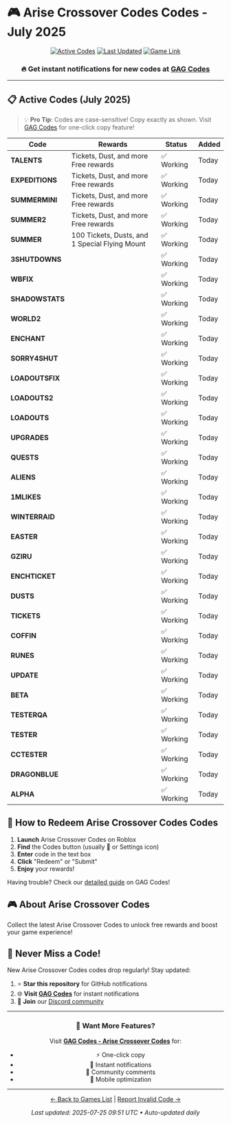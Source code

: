 # 🎮 Arise Crossover Codes Codes - July 2025

<div align="center">

[![Active Codes](https://img.shields.io/badge/Active%20Codes-33-brightgreen)](https://gagcodes.com/roblox/arise-crossover)
[![Last Updated](https://img.shields.io/badge/Last%20Updated-Today-orange)](https://gagcodes.com/roblox/arise-crossover)
[![Game Link](https://img.shields.io/badge/Play-Arise%20Crossover%20Codes-red)](https://www.roblox.com/games/)

### 🔥 **Get instant notifications for new codes at [GAG Codes](https://gagcodes.com/roblox/arise-crossover)**

</div>

---

## 📋 Active Codes (July 2025)

> 💡 **Pro Tip**: Codes are case-sensitive! Copy exactly as shown. Visit [GAG Codes](https://gagcodes.com/roblox/arise-crossover) for one-click copy feature!

| Code | Rewards | Status | Added |
|------|---------|--------|-------|
| **TALENTS** | Tickets, Dust, and more Free rewards | ✅ Working | Today |
| **EXPEDITIONS** | Tickets, Dust, and more Free rewards | ✅ Working | Today |
| **SUMMERMINI** | Tickets, Dust, and more Free rewards | ✅ Working | Today |
| **SUMMER2** | Tickets, Dust, and more Free rewards | ✅ Working | Today |
| **SUMMER** | 100 Tickets, Dusts, and 1 Special Flying Mount | ✅ Working | Today |
| **3SHUTDOWNS** |  | ✅ Working | Today |
| **WBFIX** |  | ✅ Working | Today |
| **SHADOWSTATS** |  | ✅ Working | Today |
| **WORLD2** |  | ✅ Working | Today |
| **ENCHANT** |  | ✅ Working | Today |
| **SORRY4SHUT** |  | ✅ Working | Today |
| **LOADOUTSFIX** |  | ✅ Working | Today |
| **LOADOUTS2** |  | ✅ Working | Today |
| **LOADOUTS** |  | ✅ Working | Today |
| **UPGRADES** |  | ✅ Working | Today |
| **QUESTS** |  | ✅ Working | Today |
| **ALIENS** |  | ✅ Working | Today |
| **1MLIKES** |  | ✅ Working | Today |
| **WINTERRAID** |  | ✅ Working | Today |
| **EASTER** |  | ✅ Working | Today |
| **GZIRU** |  | ✅ Working | Today |
| **ENCHTICKET** |  | ✅ Working | Today |
| **DUSTS** |  | ✅ Working | Today |
| **TICKETS** |  | ✅ Working | Today |
| **COFFIN** |  | ✅ Working | Today |
| **RUNES** |  | ✅ Working | Today |
| **UPDATE** |  | ✅ Working | Today |
| **BETA** |  | ✅ Working | Today |
| **TESTERQA** |  | ✅ Working | Today |
| **TESTER** |  | ✅ Working | Today |
| **CCTESTER** |  | ✅ Working | Today |
| **DRAGONBLUE** |  | ✅ Working | Today |
| **ALPHA** |  | ✅ Working | Today |


## 📖 How to Redeem Arise Crossover Codes Codes

1. **Launch** Arise Crossover Codes on Roblox
2. **Find** the Codes button (usually 🎁 or Settings icon)
3. **Enter** code in the text box
4. **Click** "Redeem" or "Submit"
5. **Enjoy** your rewards!

Having trouble? Check our [detailed guide](https://gagcodes.com/roblox/arise-crossover#how-to-redeem) on GAG Codes!

## 🎮 About Arise Crossover Codes

Collect the latest Arise Crossover Codes to unlock free rewards and boost your game experience!

## 🔔 Never Miss a Code!

New Arise Crossover Codes codes drop regularly! Stay updated:

1. ⭐ **Star this repository** for GitHub notifications
2. 🌐 **Visit [GAG Codes](https://gagcodes.com/roblox/arise-crossover)** for instant notifications
3. 💬 **Join** our [Discord community](https://gagcodes.com/discord)

---

<div align="center">

### 🚀 Want More Features?

Visit [**GAG Codes - Arise Crossover Codes**](https://gagcodes.com/roblox/arise-crossover) for:
- ⚡ One-click copy
- 🔔 Instant notifications  
- 💬 Community comments
- 📱 Mobile optimization

---

[← Back to Games List](README.md) | [Report Invalid Code →](https://github.com/yourusername/roblox-codes-directory/issues)

*Last updated: 2025-07-25 09:51 UTC • Auto-updated daily*

</div>